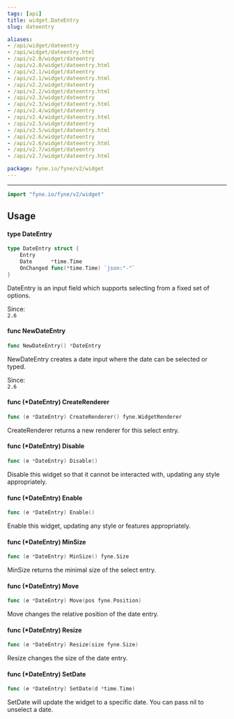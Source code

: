 ```yaml
---
tags: [api]
title: widget.DateEntry
slug: dateentry

aliases:
- /api/widget/dateentry
- /api/widget/dateentry.html
- /api/v2.0/widget/dateentry
- /api/v2.0/widget/dateentry.html
- /api/v2.1/widget/dateentry
- /api/v2.1/widget/dateentry.html
- /api/v2.2/widget/dateentry
- /api/v2.2/widget/dateentry.html
- /api/v2.3/widget/dateentry
- /api/v2.3/widget/dateentry.html
- /api/v2.4/widget/dateentry
- /api/v2.4/widget/dateentry.html
- /api/v2.5/widget/dateentry
- /api/v2.5/widget/dateentry.html
- /api/v2.6/widget/dateentry
- /api/v2.6/widget/dateentry.html
- /api/v2.7/widget/dateentry
- /api/v2.7/widget/dateentry.html

package: fyne.io/fyne/v2/widget
---
```



---
```go
import "fyne.io/fyne/v2/widget"
```

## Usage

#### type DateEntry

```go
type DateEntry struct {
	Entry
	Date      *time.Time
	OnChanged func(*time.Time) `json:"-"`
}
```

DateEntry is an input field which supports selecting from a fixed set of options.


<div class="since">Since: <code>
2.6</code></div>

#### func  NewDateEntry

```go
func NewDateEntry() *DateEntry
```
NewDateEntry creates a date input where the date can be selected or typed.


<div class="since">Since: <code>
2.6</code></div>

#### func (*DateEntry) CreateRenderer

```go
func (e *DateEntry) CreateRenderer() fyne.WidgetRenderer
```
CreateRenderer returns a new renderer for this select entry.

#### func (*DateEntry) Disable

```go
func (e *DateEntry) Disable()
```
Disable this widget so that it cannot be interacted with, updating any style appropriately.

#### func (*DateEntry) Enable

```go
func (e *DateEntry) Enable()
```
Enable this widget, updating any style or features appropriately.

#### func (*DateEntry) MinSize

```go
func (e *DateEntry) MinSize() fyne.Size
```
MinSize returns the minimal size of the select entry.

#### func (*DateEntry) Move

```go
func (e *DateEntry) Move(pos fyne.Position)
```
Move changes the relative position of the date entry.

#### func (*DateEntry) Resize

```go
func (e *DateEntry) Resize(size fyne.Size)
```
Resize changes the size of the date entry.

#### func (*DateEntry) SetDate

```go
func (e *DateEntry) SetDate(d *time.Time)
```
SetDate will update the widget to a specific date. You can pass nil to unselect a date.
